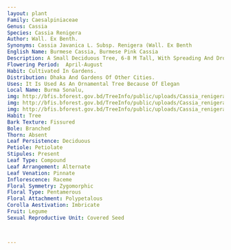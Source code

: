 ```yaml
---
layout: plant
Family: Caesalpiniaceae
Genus: Cassia
Species: Cassia Renigera
Author: Wall. Ex Benth.
Synonyms: Cassia Javanica L. Subsp. Renigera (Wall. Ex Benth
English Name: Burmese Cassia, Burmese Pink Cassia
Description: A Small Deciduous Tree, 6-8 M Tall, With Spreading And Drooping Branches, Twigs And Leaves Persistently Softly Pubescent, Bark Fairly Smooth, Brownish-grey, Covered With Corky Excrescence. Leaves Paripinnately Compound, Rachis 20-32 Cm Long, Leaflets 8-20 Pairs, 3-7 Ã— 1.0-2.5 Cm, Elliptic-oblong, Obtuse, Softly Pubescent, Stipules 2, Large, Leafy, Reniform, 1.5-2.5 Ã— 1.5-2.0 Cm. Inflorescence Solitary Or Paired, Axillary Racemes, Short, Arising From Old Woods. Flowers Pink, Scented, Pedicels 3.4-5.0 Cm Long, Bracts Large, Ovate, Acuminate. Sepals 5, Unequal, 4-5 Mm Long, Dull-red, Silky Pubescent Externally And Tender-green Inside. Petals 5, Free, 1.5-3.5 Cm Long, Elliptic-oblong, Silky Pubescent Externally, Gradually Fade And Finally Turned White, Distinctly Clawed. Stamens 10, 3 Longest Filaments With A Cylindrical Thickening At The Middle, Bearing Tender-green Large Anthers, 4 Stamens Medium And The Remaining Reduced To Staminodes. Ovary Glabrous. Fruit A Pod, 30-60 Ã— 2.0-2.5 Cm, Cylindrical-oblong, Woody, Indehiscent, Round In Section, C 2.5 Cm Across.
Flowering Period:  April-August
Habit: Cultivated In Gardens.
Distribution: Dhaka And Gardens Of Other Cities.
Uses: It Is Used As An Ornamental Tree Because Of Elegan
Local Name: Burma Sonalu, 
img: http://bfis.bforest.gov.bd/TreeInfo/public/uploads/Cassia_renigera.jpg
img: http://bfis.bforest.gov.bd/TreeInfo/public/uploads/Cassia_renigera1.jpg
img: http://bfis.bforest.gov.bd/TreeInfo/public/uploads/Cassia_renigera2.jpg
Habit: Tree
Bark Texture: Fissured
Bole: Branched
Thorn: Absent
Leaf Persistence: Deciduous
Petiole: Petiolate
Stipules: Present
Leaf Type: Compound
Leaf Arrangement: Alternate
Leaf Venation: Pinnate
Inflorescence: Raceme
Floral Symmetry: Zygomorphic
Floral Type: Pentamerous
Floral Attachment: Polypetalous
Corolla Aestivation: Imbricate
Fruit: Legume
Sexual Reproductive Unit: Covered Seed



---
```


